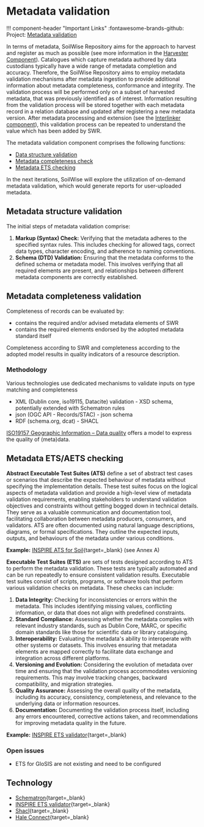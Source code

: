 # Metadata validation

!!! component-header "Important Links"
    :fontawesome-brands-github: Project: [Metadata validation](https://github.com/orgs/soilwise-he/projects/5)


In terms of metadata, SoilWise Repository aims for the approach to harvest and register as much as possible (see more information in the [Harvester Component](ingestion.md)). Catalogues which capture metadata authored by data custodians typically have a wide range of metadata completion and accuracy. Therefore, the SoilWise Repository aims to employ metadata validation mechanisms after metadata ingestion to provide additional information about metadata completeness, conformance and integrity. The validation process will be performed only on a subset of harvested metadata, that was previously identified as of interest. Information resulting from the validation process will be stored together with each metadata record in a relation database and updated after registering a new metadata version. After metadata processing and extension (see the [Interlinker component](interlinker.md)), this validation process can be repeated to understand the value which has been added by SWR.

The metadata validation component comprises the following functions:

- [Data structure validation](#data-structure-validation)
- [Metadata completeness check](#metadata-completeness-validation)
- [Metadata ETS checking](#metadata-ets-checking)

In the next iterations, SoilWise will explore the utilization of on-demand metadata validation, which would generate reports for user-uploaded metadata.

## Metadata structure validation

The initial steps of metadata validation comprise:

1. **Markup (Syntax) Check:** Verifying that the metadata adheres to the specified syntax rules. This includes checking for allowed tags, correct data types, character encoding, and adherence to naming conventions.
2. **Schema (DTD) Validation:** Ensuring that the metadata conforms to the defined schema or metadata model. This involves verifying that all required elements are present, and relationships between different metadata components are correctly established.

## Metadata completeness validation

Completeness of records can be evaluated by:

- contains the required and/or advised metadata elements of SWR
- contains the required elements endorsed by the adopted metadata standard itself 

Completeness according to SWR and completeness according to the adopted model results in quality indicators of a resource description.

### Methodology

Various technologies use dedicated mechanisms to validate inputs on type matching and completeness

- XML (Dublin core, iso19115, Datacite) validation - XSD schema, potentially extended with Schematron rules
- json (OGC API - Records/STAC) - json schema
- RDF (schema.org, dcat) - SHACL

[ISO19157 Geographic Information – Data quality](https://www.iso.org/standard/78900.html) offers a model to express the quality of (meta)data. 

## Metadata ETS/AETS checking

**Abstract Executable Test Suites (ATS)** define a set of abstract test cases or scenarios that describe the expected behaviour of metadata without specifying the implementation details. These test suites focus on the logical aspects of metadata validation and provide a high-level view of metadata validation requirements, enabling stakeholders to understand validation objectives and constraints without getting bogged down in technical details. They serve as a valuable communication and documentation tool, facilitating collaboration between metadata producers, consumers, and validators. ATS are often documented using natural language descriptions, diagrams, or formal specifications. They outline the expected inputs, outputs, and behaviours of the metadata under various conditions.

**Example:** [INSPIRE ATS for Soil](https://inspire-mif.github.io/technical-guidelines/data/so/dataspecification_so.pdf){target=_blank} (see Annex A) 

**Executable Test Suites (ETS)** are sets of tests designed according to ATS to perform the metadata validation. These tests are typically automated and can be run repeatedly to ensure consistent validation results. Executable test suites consist of scripts, programs, or software tools that perform various validation checks on metadata. These checks can include:

1. **Data Integrity:** Checking for inconsistencies or errors within the metadata. This includes identifying missing values, conflicting information, or data that does not align with predefined constraints.
2. **Standard Compliance:** Assessing whether the metadata complies with relevant industry standards, such as Dublin Core, MARC, or specific domain standards like those for scientific data or library cataloguing.
3. **Interoperability:** Evaluating the metadata's ability to interoperate with other systems or datasets. This involves ensuring that metadata elements are mapped correctly to facilitate data exchange and integration across different platforms.
4. **Versioning and Evolution:** Considering the evolution of metadata over time and ensuring that the validation process accommodates versioning requirements. This may involve tracking changes, backward compatibility, and migration strategies.
5. **Quality Assurance:** Assessing the overall quality of the metadata, including its accuracy, consistency, completeness, and relevance to the underlying data or information resources.
6. **Documentation:** Documenting the validation process itself, including any errors encountered, corrective actions taken, and recommendations for improving metadata quality in the future.


**Example:** [INSPIRE ETS validator](https://inspire.ec.europa.eu/validator/home/index.html){target=_blank}

### Open issues

- ETS for GloSIS are not existing and need to be configured

## Technology

- [Schematron](https://schematron.com/){target=_blank}
- [INSPIRE ETS validator](https://inspire.ec.europa.eu/validator/home/index.html){target=_blank}
- [Shacl](https://www.w3.org/TR/shacl/){target=_blank}
- [Hale Connect](https://wetransform.to/haleconnect/){target=_blank}

<!--
## Data quality assurance

- Automated validations on datasets to check if statements in metadata on resolution, projection, spatial/temporal bounds, accuracy, classification, uncertainty are correct.
- If a metadata record has no statements on these aspects, findings fom the validation will be used instead.
- understand the history of a data file is of interest, with every download save the hash of the file, to know if it was changed since last download and if this change was properly documented.

- Impact of validation? Tag the record with the actual value, notify the owner of our findings, On the UI show only the updated values, decrease the record quality score (impacting search ranking).

- Prevent to download data for every validation by checking against modification date.
- Run a full check at monthly intervals in case files are changed without updating the modification date.
- If data is provided as a service (or cloud optimised) a subset of the data may be extracted for the validation.

**Requirements to storage component:**

- For any data link in a metadata record, keep a registry of its validation result (keep a copy of (or reference to) the metadata record at that moment)
- A registry to keep record overrides introduced by validations
- A registry to track conversation with the data owner on validation results

**Impact on search engine:**

- decrease ranking in case metadata has many inconsistencies related to data quality

- [GeoHealthCheck](https://geohealthcheck.org) could be an interesting platform to monitor quality of data. 
-->
